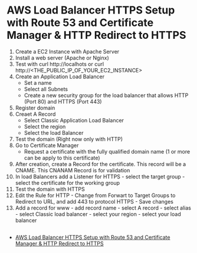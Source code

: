 # AWS Load Balancer HTTPS Setup with Route 53 and Certificate Manager & HTTP Redirect to HTTPS

1. Create a EC2 Instance with Apache Server
2. Install a web server (Apache or Nginx)
3. Test with curl http://localhots or curl http://<THE_PUBLIC_IP_OF_YOUR_EC2_INSTANCE>
4. Create an Application Load Balancer
    - Set a name
    - Select all Subnets
    - Create a new security group for the load balancer that allows HTTP (Port 80) and HTTPS (Port 443)
5. Register domain
6. Creaet A Record
    - Select Classic Application Load Balancer
    - Select the region
    - Select the load Balancer
7. Test the domain (Right now only with HTTP)
8. Go to Certificate Manager
    - Request a certificate with the fully qualified domain name (1 or more can be apply to this certificate)
9. After creation, create a Record for the certificate. This record will be a CNAME. This CNANAM Record is for validation
10. In load Balancers add a Listener for HTTPS
        - select the target group
        - select the certificate for the working group
11. Test the domain with HTTPS
12. Edit the Rule for HTTP
        - Change from Forwart to Target Groups to Redirect to URL, and add 443 to protocol HTTPS
        - Save changes
13. Add a record for www
        - add record name
        - select A record
        - select alias
        - select Classic load balancer
        - select your region
        - select your load balancer


##
- [AWS Load Balancer HTTPS Setup with Route 53 and Certificate Manager & HTTP Redirect to HTTPS](https://www.youtube.com/watch?v=JQP96EjRM98)